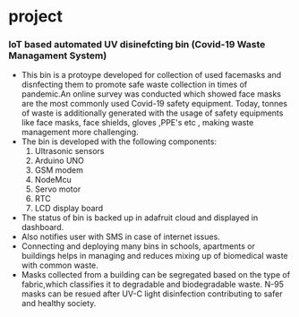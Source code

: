# project
### IoT based automated UV disinefcting bin (Covid-19 Waste Managament System)
- This bin is a protoype developed for collection of used facemasks and disnfecting them to promote safe waste collection in times of pandemic.An online survey was conducted which showed face masks are the most commonly used Covid-19 safety equipment. Today, tonnes of waste is additionally generated with the usage of safety equipments like face masks, face shields, gloves ,PPE's etc , making waste management more challenging. 
- The bin is developed with the following components:
   1. Ultrasonic sensors
   2. Arduino UNO
   3. GSM modem
   4. NodeMcu
   5. Servo motor
   6. RTC
   7. LCD display board
- The status of bin is backed up in adafruit cloud and displayed in dashboard.
- Also notifies user with SMS in case of internet issues.
- Connecting and deploying many bins in schools, apartments or buildings helps in managing and reduces mixing up of biomedical waste with common waste. 
- Masks collected from a building can be segregated based on the type of fabric,which classifies it to degradable and biodegradable waste. N-95 masks can be resued after UV-C light disinfection contributing to safer and healthy society. 
